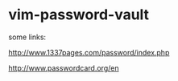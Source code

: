 vim-password-vault
==================

some links:

http://www.1337pages.com/password/index.php

http://www.passwordcard.org/en


